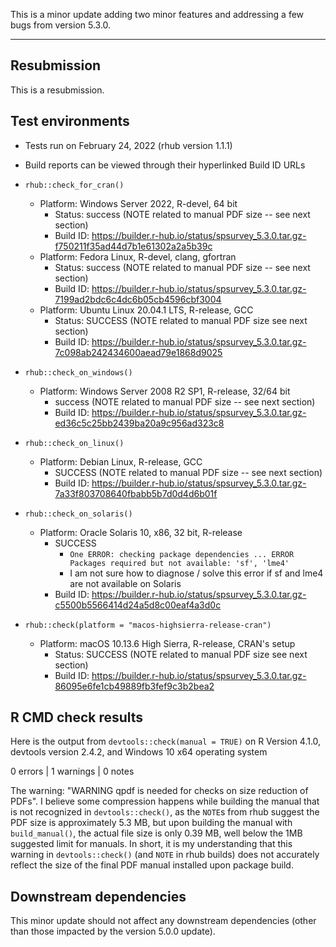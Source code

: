 This is a minor update adding two minor features and addressing a few bugs from version 5.3.0.

-------

## Resubmission

This is a resubmission. 

## Test environments

* Tests run on February 24, 2022 (rhub version 1.1.1)

* Build reports can be viewed through their hyperlinked Build ID URLs

* `rhub::check_for_cran()`
    * Platform: Windows Server 2022, R-devel, 64 bit
        * Status: success (NOTE related to manual PDF size -- see next section)
        * Build ID: https://builder.r-hub.io/status/spsurvey_5.3.0.tar.gz-f750211f35ad44d7b1e61302a2a5b39c
    * Platform: Fedora Linux, R-devel, clang, gfortran
        * Status: success (NOTE related to manual PDF size -- see next section)
        * Build ID: https://builder.r-hub.io/status/spsurvey_5.3.0.tar.gz-7199ad2bdc6c4dc6b05cb4596cbf3004
    * Platform: Ubuntu Linux 20.04.1 LTS, R-release, GCC
        * Status: SUCCESS (NOTE related to manual PDF size see next section)
        * Build ID: https://builder.r-hub.io/status/spsurvey_5.3.0.tar.gz-7c098ab242434600aead79e1868d9025
        
* `rhub::check_on_windows()`
    * Platform: Windows Server 2008 R2 SP1, R-release, 32/64 bit
        * success (NOTE related to manual PDF size -- see next section)
        * Build ID: https://builder.r-hub.io/status/spsurvey_5.3.0.tar.gz-ed36c5c25bb2439ba20a9c956ad323c8
        
* `rhub::check_on_linux()`
    * Platform: Debian Linux, R-release, GCC
        * SUCCESS (NOTE related to manual PDF size -- see next section)
        * Build ID: https://builder.r-hub.io/status/spsurvey_5.3.0.tar.gz-7a33f803708640fbabb5b7d0d4d6b01f
        
* `rhub::check_on_solaris()`
    * Platform: Oracle Solaris 10, x86, 32 bit, R-release
        * SUCCESS
            * `One ERROR: checking package dependencies ... ERROR Packages required but not available: 'sf', 'lme4'`
            * I am not sure how to diagnose / solve this error if sf and lme4 are not available on Solaris
        * Build ID: https://builder.r-hub.io/status/spsurvey_5.3.0.tar.gz-c5500b5566414d24a5d8c00eaf4a3d0c
        
* `rhub::check(platform = "macos-highsierra-release-cran")`
    * Platform: macOS 10.13.6 High Sierra, R-release, CRAN's setup
        * Status: SUCCESS (NOTE related to manual PDF size see next section)
        * Build ID: https://builder.r-hub.io/status/spsurvey_5.3.0.tar.gz-86095e6fe1cb49889fb3fef9c3b2bea2
        
## R CMD check results

Here is the output from `devtools::check(manual = TRUE)` on R Version 4.1.0,
devtools version 2.4.2, and Windows 10 x64 operating system

0 errors | 1 warnings | 0 notes

The warning: "WARNING qpdf is needed for checks on size reduction of PDFs". I
believe some compression happens while building the manual that is not recognized
in `devtools::check()`, as the `NOTE`s from rhub suggest the PDF size is approximately 
5.3 MB, but upon building the manual with `build_manual()`, the actual file size is
only 0.39 MB, well below the 1MB suggested limit for manuals. In short, it is my understanding that this
warning in `devtools::check()` (and `NOTE` in rhub builds) does not accurately
reflect the size of the final PDF manual installed upon package build.

## Downstream dependencies

This minor update should not affect any downstream dependencies (other than those impacted by the version 5.0.0 update).
